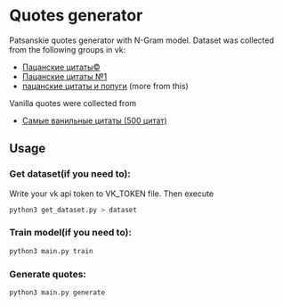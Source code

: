 # Quotes generator
Patsanskie quotes generator with N-Gram model. Dataset was collected from the following groups in vk:

- [Пацанские цитаты©](https://vk.com/public27456813)
- [Пацанские цитаты №1](https://vk.com/krutiecitati)
- [пацанские цитаты и попуги](https://vk.com/tupopopugai) (more from this)

Vanilla quotes were collected from
- [Самые ванильные цитаты (500 цитат)](https://citatnica.ru/citaty/samye-vanilnye-tsitaty-500-tsitat)

## Usage

### Get dataset(if you need to):

Write your vk api token to VK_TOKEN file. Then execute

```bash
python3 get_dataset.py > dataset
```

### Train model(if you need to):

```bash
python3 main.py train
```

### Generate quotes:

```bash
python3 main.py generate
```
